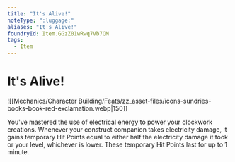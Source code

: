 ```yaml
---
title: "It's Alive!"
noteType: ":luggage:"
aliases: "It's Alive!"
foundryId: Item.GGzZ01wRwq7Vb7CM
tags:
  - Item
---
```


# It's Alive!
![[Mechanics/Character Building/Feats/zz_asset-files/icons-sundries-books-book-red-exclamation.webp|150]]

You've mastered the use of electrical energy to power your clockwork creations. Whenever your construct companion takes electricity damage, it gains temporary Hit Points equal to either half the electricity damage it took or your level, whichever is lower. These temporary Hit Points last for up to 1 minute.
